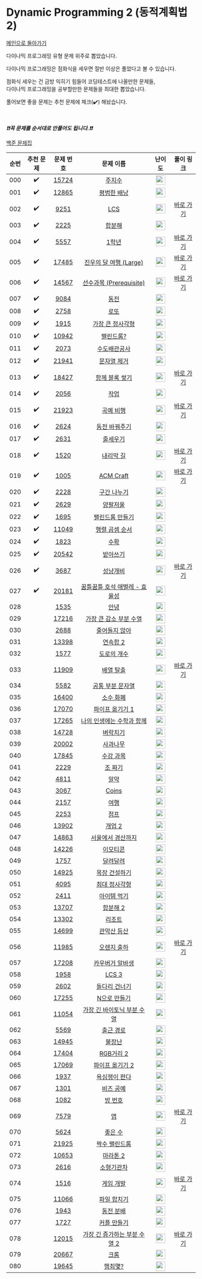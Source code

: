 # Dynamic Programming 2 (동적계획법 2)

[메인으로 돌아가기](https://github.com/tony9402/baekjoon)

다이나믹 프로그래밍 유형 문제 위주로 뽑았습니다.

다이나믹 프로그래밍은 점화식을 세우면 절반 이상은 풀었다고 볼 수 있습니다.

점화식 세우는 건 금방 익히기 힘들어 코딩테스트에 나올만한 문제들,   
다이나믹 프로그래밍을 공부할만한 문제들을 최대한 뽑았습니다.

풀어보면 좋을 문제는 추천 문제에 체크(:heavy_check_mark:) 해놨습니다.

<br>

***❗️❗️꼭 문제를 순서대로 안풀어도 됩니다.❗️❗️***

[백준 문제집](https://www.acmicpc.net/workbook/view/7021)


|순번|추천 문제|문제 번호|문제 이름|난이도|풀이 링크|
|:--:|:--:|:--:|:--:|:--:|:--:|
|000|:heavy_check_mark:|<a href="https://www.acmicpc.net/problem/15724" target="_blank">15724</a>|<a href="https://www.acmicpc.net/problem/15724" target="_blank">주지수</a>|<img height="25px" width="25px" src="https://static.solved.ac/tier_small/10.svg"/>||
|001|:heavy_check_mark:|<a href="https://www.acmicpc.net/problem/12865" target="_blank">12865</a>|<a href="https://www.acmicpc.net/problem/12865" target="_blank">평범한 배낭</a>|<img height="25px" width="25px" src="https://static.solved.ac/tier_small/11.svg"/>||
|002|:heavy_check_mark:|<a href="https://www.acmicpc.net/problem/9251" target="_blank">9251</a>|<a href="https://www.acmicpc.net/problem/9251" target="_blank">LCS</a>|<img height="25px" width="25px" src="https://static.solved.ac/tier_small/11.svg"/>|<a href="./../../solution/dynamic_programming_2/9251" target="_blank">바로 가기</a>|
|003|:heavy_check_mark:|<a href="https://www.acmicpc.net/problem/2225" target="_blank">2225</a>|<a href="https://www.acmicpc.net/problem/2225" target="_blank">합분해</a>|<img height="25px" width="25px" src="https://static.solved.ac/tier_small/11.svg"/>||
|004|:heavy_check_mark:|<a href="https://www.acmicpc.net/problem/5557" target="_blank">5557</a>|<a href="https://www.acmicpc.net/problem/5557" target="_blank">1학년</a>|<img height="25px" width="25px" src="https://static.solved.ac/tier_small/11.svg"/>|<a href="./../../solution/dynamic_programming_2/5557" target="_blank">바로 가기</a>|
|005|:heavy_check_mark:|<a href="https://www.acmicpc.net/problem/17485" target="_blank">17485</a>|<a href="https://www.acmicpc.net/problem/17485" target="_blank">진우의 달 여행 (Large)</a>|<img height="25px" width="25px" src="https://static.solved.ac/tier_small/11.svg"/>|<a href="./../../solution/dynamic_programming_2/17485" target="_blank">바로 가기</a>|
|006|:heavy_check_mark:|<a href="https://www.acmicpc.net/problem/14567" target="_blank">14567</a>|<a href="https://www.acmicpc.net/problem/14567" target="_blank">선수과목 (Prerequisite)</a>|<img height="25px" width="25px" src="https://static.solved.ac/tier_small/11.svg"/>|<a href="./../../solution/dynamic_programming_2/14567" target="_blank">바로 가기</a>|
|007|:heavy_check_mark:|<a href="https://www.acmicpc.net/problem/9084" target="_blank">9084</a>|<a href="https://www.acmicpc.net/problem/9084" target="_blank">동전</a>|<img height="25px" width="25px" src="https://static.solved.ac/tier_small/11.svg"/>||
|008|:heavy_check_mark:|<a href="https://www.acmicpc.net/problem/2758" target="_blank">2758</a>|<a href="https://www.acmicpc.net/problem/2758" target="_blank">로또</a>|<img height="25px" width="25px" src="https://static.solved.ac/tier_small/12.svg"/>||
|009|:heavy_check_mark:|<a href="https://www.acmicpc.net/problem/1915" target="_blank">1915</a>|<a href="https://www.acmicpc.net/problem/1915" target="_blank">가장 큰 정사각형</a>|<img height="25px" width="25px" src="https://static.solved.ac/tier_small/12.svg"/>||
|010|:heavy_check_mark:|<a href="https://www.acmicpc.net/problem/10942" target="_blank">10942</a>|<a href="https://www.acmicpc.net/problem/10942" target="_blank">팰린드롬?</a>|<img height="25px" width="25px" src="https://static.solved.ac/tier_small/12.svg"/>||
|011|:heavy_check_mark:|<a href="https://www.acmicpc.net/problem/2073" target="_blank">2073</a>|<a href="https://www.acmicpc.net/problem/2073" target="_blank">수도배관공사</a>|<img height="25px" width="25px" src="https://static.solved.ac/tier_small/12.svg"/>||
|012|:heavy_check_mark:|<a href="https://www.acmicpc.net/problem/21941" target="_blank">21941</a>|<a href="https://www.acmicpc.net/problem/21941" target="_blank">문자열 제거</a>|<img height="25px" width="25px" src="https://static.solved.ac/tier_small/12.svg"/>||
|013|:heavy_check_mark:|<a href="https://www.acmicpc.net/problem/18427" target="_blank">18427</a>|<a href="https://www.acmicpc.net/problem/18427" target="_blank">함께 블록 쌓기</a>|<img height="25px" width="25px" src="https://static.solved.ac/tier_small/12.svg"/>|<a href="./../../solution/dynamic_programming_2/18427" target="_blank">바로 가기</a>|
|014|:heavy_check_mark:|<a href="https://www.acmicpc.net/problem/2056" target="_blank">2056</a>|<a href="https://www.acmicpc.net/problem/2056" target="_blank">작업</a>|<img height="25px" width="25px" src="https://static.solved.ac/tier_small/12.svg"/>||
|015|:heavy_check_mark:|<a href="https://www.acmicpc.net/problem/21923" target="_blank">21923</a>|<a href="https://www.acmicpc.net/problem/21923" target="_blank">곡예 비행</a>|<img height="25px" width="25px" src="https://static.solved.ac/tier_small/12.svg"/>|<a href="./../../solution/dynamic_programming_2/21923" target="_blank">바로 가기</a>|
|016|:heavy_check_mark:|<a href="https://www.acmicpc.net/problem/2624" target="_blank">2624</a>|<a href="https://www.acmicpc.net/problem/2624" target="_blank">동전 바꿔주기</a>|<img height="25px" width="25px" src="https://static.solved.ac/tier_small/12.svg"/>||
|017|:heavy_check_mark:|<a href="https://www.acmicpc.net/problem/2631" target="_blank">2631</a>|<a href="https://www.acmicpc.net/problem/2631" target="_blank">줄세우기</a>|<img height="25px" width="25px" src="https://static.solved.ac/tier_small/12.svg"/>||
|018|:heavy_check_mark:|<a href="https://www.acmicpc.net/problem/1520" target="_blank">1520</a>|<a href="https://www.acmicpc.net/problem/1520" target="_blank">내리막 길</a>|<img height="25px" width="25px" src="https://static.solved.ac/tier_small/13.svg"/>|<a href="./../../solution/dynamic_programming_2/1520" target="_blank">바로 가기</a>|
|019|:heavy_check_mark:|<a href="https://www.acmicpc.net/problem/1005" target="_blank">1005</a>|<a href="https://www.acmicpc.net/problem/1005" target="_blank">ACM Craft</a>|<img height="25px" width="25px" src="https://static.solved.ac/tier_small/13.svg"/>|<a href="./../../solution/dynamic_programming_2/1005" target="_blank">바로 가기</a>|
|020|:heavy_check_mark:|<a href="https://www.acmicpc.net/problem/2228" target="_blank">2228</a>|<a href="https://www.acmicpc.net/problem/2228" target="_blank">구간 나누기</a>|<img height="25px" width="25px" src="https://static.solved.ac/tier_small/13.svg"/>||
|021|:heavy_check_mark:|<a href="https://www.acmicpc.net/problem/2629" target="_blank">2629</a>|<a href="https://www.acmicpc.net/problem/2629" target="_blank">양팔저울</a>|<img height="25px" width="25px" src="https://static.solved.ac/tier_small/13.svg"/>||
|022|:heavy_check_mark:|<a href="https://www.acmicpc.net/problem/1695" target="_blank">1695</a>|<a href="https://www.acmicpc.net/problem/1695" target="_blank">팰린드롬 만들기</a>|<img height="25px" width="25px" src="https://static.solved.ac/tier_small/13.svg"/>||
|023|:heavy_check_mark:|<a href="https://www.acmicpc.net/problem/11049" target="_blank">11049</a>|<a href="https://www.acmicpc.net/problem/11049" target="_blank">행렬 곱셈 순서</a>|<img height="25px" width="25px" src="https://static.solved.ac/tier_small/13.svg"/>||
|024|:heavy_check_mark:|<a href="https://www.acmicpc.net/problem/1823" target="_blank">1823</a>|<a href="https://www.acmicpc.net/problem/1823" target="_blank">수확</a>|<img height="25px" width="25px" src="https://static.solved.ac/tier_small/13.svg"/>||
|025|:heavy_check_mark:|<a href="https://www.acmicpc.net/problem/20542" target="_blank">20542</a>|<a href="https://www.acmicpc.net/problem/20542" target="_blank">받아쓰기</a>|<img height="25px" width="25px" src="https://static.solved.ac/tier_small/13.svg"/>||
|026|:heavy_check_mark:|<a href="https://www.acmicpc.net/problem/3687" target="_blank">3687</a>|<a href="https://www.acmicpc.net/problem/3687" target="_blank">성냥개비</a>|<img height="25px" width="25px" src="https://static.solved.ac/tier_small/14.svg"/>|<a href="./../../solution/dynamic_programming_2/3687" target="_blank">바로 가기</a>|
|027|:heavy_check_mark:|<a href="https://www.acmicpc.net/problem/20181" target="_blank">20181</a>|<a href="https://www.acmicpc.net/problem/20181" target="_blank">꿈틀꿈틀 호석 애벌레 - 효율성</a>|<img height="25px" width="25px" src="https://static.solved.ac/tier_small/14.svg"/>||
|028||<a href="https://www.acmicpc.net/problem/1535" target="_blank">1535</a>|<a href="https://www.acmicpc.net/problem/1535" target="_blank">안녕</a>|<img height="25px" width="25px" src="https://static.solved.ac/tier_small/9.svg"/>||
|029||<a href="https://www.acmicpc.net/problem/17216" target="_blank">17216</a>|<a href="https://www.acmicpc.net/problem/17216" target="_blank">가장 큰 감소 부분 수열</a>|<img height="25px" width="25px" src="https://static.solved.ac/tier_small/9.svg"/>||
|030||<a href="https://www.acmicpc.net/problem/2688" target="_blank">2688</a>|<a href="https://www.acmicpc.net/problem/2688" target="_blank">줄어들지 않아</a>|<img height="25px" width="25px" src="https://static.solved.ac/tier_small/10.svg"/>||
|031||<a href="https://www.acmicpc.net/problem/13398" target="_blank">13398</a>|<a href="https://www.acmicpc.net/problem/13398" target="_blank">연속합 2</a>|<img height="25px" width="25px" src="https://static.solved.ac/tier_small/11.svg"/>||
|032||<a href="https://www.acmicpc.net/problem/1577" target="_blank">1577</a>|<a href="https://www.acmicpc.net/problem/1577" target="_blank">도로의 개수</a>|<img height="25px" width="25px" src="https://static.solved.ac/tier_small/11.svg"/>||
|033||<a href="https://www.acmicpc.net/problem/11909" target="_blank">11909</a>|<a href="https://www.acmicpc.net/problem/11909" target="_blank">배열 탈출</a>|<img height="25px" width="25px" src="https://static.solved.ac/tier_small/11.svg"/>|<a href="./../../solution/dynamic_programming_2/11909" target="_blank">바로 가기</a>|
|034||<a href="https://www.acmicpc.net/problem/5582" target="_blank">5582</a>|<a href="https://www.acmicpc.net/problem/5582" target="_blank">공통 부분 문자열</a>|<img height="25px" width="25px" src="https://static.solved.ac/tier_small/11.svg"/>||
|035||<a href="https://www.acmicpc.net/problem/16400" target="_blank">16400</a>|<a href="https://www.acmicpc.net/problem/16400" target="_blank">소수 화폐</a>|<img height="25px" width="25px" src="https://static.solved.ac/tier_small/11.svg"/>||
|036||<a href="https://www.acmicpc.net/problem/17070" target="_blank">17070</a>|<a href="https://www.acmicpc.net/problem/17070" target="_blank">파이프 옮기기 1</a>|<img height="25px" width="25px" src="https://static.solved.ac/tier_small/11.svg"/>||
|037||<a href="https://www.acmicpc.net/problem/17265" target="_blank">17265</a>|<a href="https://www.acmicpc.net/problem/17265" target="_blank">나의 인생에는 수학과 함께</a>|<img height="25px" width="25px" src="https://static.solved.ac/tier_small/11.svg"/>||
|038||<a href="https://www.acmicpc.net/problem/14728" target="_blank">14728</a>|<a href="https://www.acmicpc.net/problem/14728" target="_blank">벼락치기</a>|<img height="25px" width="25px" src="https://static.solved.ac/tier_small/11.svg"/>||
|039||<a href="https://www.acmicpc.net/problem/20002" target="_blank">20002</a>|<a href="https://www.acmicpc.net/problem/20002" target="_blank">사과나무</a>|<img height="25px" width="25px" src="https://static.solved.ac/tier_small/11.svg"/>||
|040||<a href="https://www.acmicpc.net/problem/17845" target="_blank">17845</a>|<a href="https://www.acmicpc.net/problem/17845" target="_blank">수강 과목</a>|<img height="25px" width="25px" src="https://static.solved.ac/tier_small/11.svg"/>||
|041||<a href="https://www.acmicpc.net/problem/2229" target="_blank">2229</a>|<a href="https://www.acmicpc.net/problem/2229" target="_blank">조 짜기</a>|<img height="25px" width="25px" src="https://static.solved.ac/tier_small/11.svg"/>||
|042||<a href="https://www.acmicpc.net/problem/4811" target="_blank">4811</a>|<a href="https://www.acmicpc.net/problem/4811" target="_blank">알약</a>|<img height="25px" width="25px" src="https://static.solved.ac/tier_small/11.svg"/>||
|043||<a href="https://www.acmicpc.net/problem/3067" target="_blank">3067</a>|<a href="https://www.acmicpc.net/problem/3067" target="_blank">Coins</a>|<img height="25px" width="25px" src="https://static.solved.ac/tier_small/11.svg"/>||
|044||<a href="https://www.acmicpc.net/problem/2157" target="_blank">2157</a>|<a href="https://www.acmicpc.net/problem/2157" target="_blank">여행</a>|<img height="25px" width="25px" src="https://static.solved.ac/tier_small/12.svg"/>||
|045||<a href="https://www.acmicpc.net/problem/2253" target="_blank">2253</a>|<a href="https://www.acmicpc.net/problem/2253" target="_blank">점프</a>|<img height="25px" width="25px" src="https://static.solved.ac/tier_small/12.svg"/>||
|046||<a href="https://www.acmicpc.net/problem/13902" target="_blank">13902</a>|<a href="https://www.acmicpc.net/problem/13902" target="_blank">개업 2</a>|<img height="25px" width="25px" src="https://static.solved.ac/tier_small/12.svg"/>||
|047||<a href="https://www.acmicpc.net/problem/14863" target="_blank">14863</a>|<a href="https://www.acmicpc.net/problem/14863" target="_blank">서울에서 경산까지</a>|<img height="25px" width="25px" src="https://static.solved.ac/tier_small/12.svg"/>||
|048||<a href="https://www.acmicpc.net/problem/14226" target="_blank">14226</a>|<a href="https://www.acmicpc.net/problem/14226" target="_blank">이모티콘</a>|<img height="25px" width="25px" src="https://static.solved.ac/tier_small/12.svg"/>||
|049||<a href="https://www.acmicpc.net/problem/1757" target="_blank">1757</a>|<a href="https://www.acmicpc.net/problem/1757" target="_blank">달려달려</a>|<img height="25px" width="25px" src="https://static.solved.ac/tier_small/12.svg"/>||
|050||<a href="https://www.acmicpc.net/problem/14925" target="_blank">14925</a>|<a href="https://www.acmicpc.net/problem/14925" target="_blank">목장 건설하기</a>|<img height="25px" width="25px" src="https://static.solved.ac/tier_small/12.svg"/>||
|051||<a href="https://www.acmicpc.net/problem/4095" target="_blank">4095</a>|<a href="https://www.acmicpc.net/problem/4095" target="_blank">최대 정사각형</a>|<img height="25px" width="25px" src="https://static.solved.ac/tier_small/12.svg"/>||
|052||<a href="https://www.acmicpc.net/problem/2411" target="_blank">2411</a>|<a href="https://www.acmicpc.net/problem/2411" target="_blank">아이템 먹기</a>|<img height="25px" width="25px" src="https://static.solved.ac/tier_small/12.svg"/>||
|053||<a href="https://www.acmicpc.net/problem/13707" target="_blank">13707</a>|<a href="https://www.acmicpc.net/problem/13707" target="_blank">합분해 2</a>|<img height="25px" width="25px" src="https://static.solved.ac/tier_small/12.svg"/>||
|054||<a href="https://www.acmicpc.net/problem/13302" target="_blank">13302</a>|<a href="https://www.acmicpc.net/problem/13302" target="_blank">리조트</a>|<img height="25px" width="25px" src="https://static.solved.ac/tier_small/12.svg"/>||
|055||<a href="https://www.acmicpc.net/problem/14699" target="_blank">14699</a>|<a href="https://www.acmicpc.net/problem/14699" target="_blank">관악산 등산</a>|<img height="25px" width="25px" src="https://static.solved.ac/tier_small/12.svg"/>||
|056||<a href="https://www.acmicpc.net/problem/11985" target="_blank">11985</a>|<a href="https://www.acmicpc.net/problem/11985" target="_blank">오렌지 출하</a>|<img height="25px" width="25px" src="https://static.solved.ac/tier_small/12.svg"/>|<a href="./../../solution/dynamic_programming_2/11985" target="_blank">바로 가기</a>|
|057||<a href="https://www.acmicpc.net/problem/17208" target="_blank">17208</a>|<a href="https://www.acmicpc.net/problem/17208" target="_blank">카우버거 알바생</a>|<img height="25px" width="25px" src="https://static.solved.ac/tier_small/12.svg"/>||
|058||<a href="https://www.acmicpc.net/problem/1958" target="_blank">1958</a>|<a href="https://www.acmicpc.net/problem/1958" target="_blank">LCS 3</a>|<img height="25px" width="25px" src="https://static.solved.ac/tier_small/12.svg"/>||
|059||<a href="https://www.acmicpc.net/problem/2602" target="_blank">2602</a>|<a href="https://www.acmicpc.net/problem/2602" target="_blank">돌다리 건너기</a>|<img height="25px" width="25px" src="https://static.solved.ac/tier_small/12.svg"/>||
|060||<a href="https://www.acmicpc.net/problem/17255" target="_blank">17255</a>|<a href="https://www.acmicpc.net/problem/17255" target="_blank">N으로 만들기</a>|<img height="25px" width="25px" src="https://static.solved.ac/tier_small/12.svg"/>||
|061||<a href="https://www.acmicpc.net/problem/11054" target="_blank">11054</a>|<a href="https://www.acmicpc.net/problem/11054" target="_blank">가장 긴 바이토닉 부분 수열</a>|<img height="25px" width="25px" src="https://static.solved.ac/tier_small/12.svg"/>||
|062||<a href="https://www.acmicpc.net/problem/5569" target="_blank">5569</a>|<a href="https://www.acmicpc.net/problem/5569" target="_blank">출근 경로</a>|<img height="25px" width="25px" src="https://static.solved.ac/tier_small/12.svg"/>||
|063||<a href="https://www.acmicpc.net/problem/14945" target="_blank">14945</a>|<a href="https://www.acmicpc.net/problem/14945" target="_blank">불장난</a>|<img height="25px" width="25px" src="https://static.solved.ac/tier_small/12.svg"/>||
|064||<a href="https://www.acmicpc.net/problem/17404" target="_blank">17404</a>|<a href="https://www.acmicpc.net/problem/17404" target="_blank">RGB거리 2</a>|<img height="25px" width="25px" src="https://static.solved.ac/tier_small/12.svg"/>||
|065||<a href="https://www.acmicpc.net/problem/17069" target="_blank">17069</a>|<a href="https://www.acmicpc.net/problem/17069" target="_blank">파이프 옮기기 2</a>|<img height="25px" width="25px" src="https://static.solved.ac/tier_small/12.svg"/>||
|066||<a href="https://www.acmicpc.net/problem/1937" target="_blank">1937</a>|<a href="https://www.acmicpc.net/problem/1937" target="_blank">욕심쟁이 판다</a>|<img height="25px" width="25px" src="https://static.solved.ac/tier_small/13.svg"/>||
|067||<a href="https://www.acmicpc.net/problem/1301" target="_blank">1301</a>|<a href="https://www.acmicpc.net/problem/1301" target="_blank">비즈 공예</a>|<img height="25px" width="25px" src="https://static.solved.ac/tier_small/13.svg"/>||
|068||<a href="https://www.acmicpc.net/problem/1082" target="_blank">1082</a>|<a href="https://www.acmicpc.net/problem/1082" target="_blank">방 번호</a>|<img height="25px" width="25px" src="https://static.solved.ac/tier_small/13.svg"/>||
|069||<a href="https://www.acmicpc.net/problem/7579" target="_blank">7579</a>|<a href="https://www.acmicpc.net/problem/7579" target="_blank">앱</a>|<img height="25px" width="25px" src="https://static.solved.ac/tier_small/13.svg"/>|<a href="./../../solution/dynamic_programming_2/7579" target="_blank">바로 가기</a>|
|070||<a href="https://www.acmicpc.net/problem/5624" target="_blank">5624</a>|<a href="https://www.acmicpc.net/problem/5624" target="_blank">좋은 수</a>|<img height="25px" width="25px" src="https://static.solved.ac/tier_small/13.svg"/>||
|071||<a href="https://www.acmicpc.net/problem/21925" target="_blank">21925</a>|<a href="https://www.acmicpc.net/problem/21925" target="_blank">짝수 팰린드롬</a>|<img height="25px" width="25px" src="https://static.solved.ac/tier_small/13.svg"/>||
|072||<a href="https://www.acmicpc.net/problem/10653" target="_blank">10653</a>|<a href="https://www.acmicpc.net/problem/10653" target="_blank">마라톤 2</a>|<img height="25px" width="25px" src="https://static.solved.ac/tier_small/13.svg"/>||
|073||<a href="https://www.acmicpc.net/problem/2616" target="_blank">2616</a>|<a href="https://www.acmicpc.net/problem/2616" target="_blank">소형기관차</a>|<img height="25px" width="25px" src="https://static.solved.ac/tier_small/13.svg"/>||
|074||<a href="https://www.acmicpc.net/problem/1516" target="_blank">1516</a>|<a href="https://www.acmicpc.net/problem/1516" target="_blank">게임 개발</a>|<img height="25px" width="25px" src="https://static.solved.ac/tier_small/13.svg"/>|<a href="./../../solution/dynamic_programming_2/1516" target="_blank">바로 가기</a>|
|075||<a href="https://www.acmicpc.net/problem/11066" target="_blank">11066</a>|<a href="https://www.acmicpc.net/problem/11066" target="_blank">파일 합치기</a>|<img height="25px" width="25px" src="https://static.solved.ac/tier_small/13.svg"/>||
|076||<a href="https://www.acmicpc.net/problem/1943" target="_blank">1943</a>|<a href="https://www.acmicpc.net/problem/1943" target="_blank">동전 분배</a>|<img height="25px" width="25px" src="https://static.solved.ac/tier_small/14.svg"/>||
|077||<a href="https://www.acmicpc.net/problem/1727" target="_blank">1727</a>|<a href="https://www.acmicpc.net/problem/1727" target="_blank">커플 만들기</a>|<img height="25px" width="25px" src="https://static.solved.ac/tier_small/14.svg"/>||
|078||<a href="https://www.acmicpc.net/problem/12015" target="_blank">12015</a>|<a href="https://www.acmicpc.net/problem/12015" target="_blank">가장 긴 증가하는 부분 수열 2</a>|<img height="25px" width="25px" src="https://static.solved.ac/tier_small/14.svg"/>|<a href="./../../solution/dynamic_programming_2/12015" target="_blank">바로 가기</a>|
|079||<a href="https://www.acmicpc.net/problem/20667" target="_blank">20667</a>|<a href="https://www.acmicpc.net/problem/20667" target="_blank">크롬</a>|<img height="25px" width="25px" src="https://static.solved.ac/tier_small/15.svg"/>||
|080||<a href="https://www.acmicpc.net/problem/19645" target="_blank">19645</a>|<a href="https://www.acmicpc.net/problem/19645" target="_blank">햄최몇?</a>|<img height="25px" width="25px" src="https://static.solved.ac/tier_small/15.svg"/>||